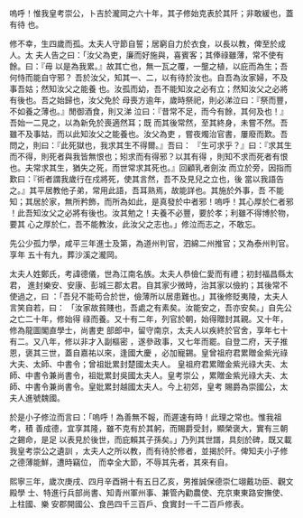 嗚呼！惟我皇考崇公，卜吉於瀧岡之六十年，其子修始克表於其阡；非敢緩也，蓋有待
也。

修不幸，生四歲而孤。太夫人守節自誓；居窮自力於衣食，以長以教，俾至於成人。太
夫人告之曰：「汝父為吏，廉而好施與，喜賓客；其俸祿雖薄，常不使有餘。曰：『毋
以是為我累。』故其亡也，無一瓦之覆，一壟之植，以庇而為生；吾何恃而能自守邪？
吾於汝父，知其一、二，以有待於汝也。自吾為汝家婦，不及事吾姑；然知汝父之能養
也。汝孤而幼，吾不能知汝之必有立；然知汝父之必將有後也。吾之始歸也，汝父免於
母喪方逾年，歲時祭祀，則必涕泣曰：『祭而豐，不如養之薄也。』閒御酒食，則又涕
泣曰：『昔常不足，而今有餘，其何及也！』吾始一二見之，以為新免於喪適然耳；既
而其後常然，至其終身，未嘗不然。吾雖不及事姑，而以此知汝父之能養也。汝父為吏
，嘗夜燭治官書，屢廢而歎。吾問之，則曰：『此死獄也，我求其生不得爾。』吾曰：
『生可求乎？』曰：『求其生而不得，則死者與我皆無恨也；矧求而有得邪？以其有得
，則知不求而死者有恨也。夫常求其生，猶失之死，而世常求其死也。』回顧乳者劍汝
而立於旁，因指而歎曰：『術者謂我歲行在戍將死，使其言然，吾不及見兒之立也，後
當以我語告之。』其平居教他子弟，常用此語，吾耳熟焉，故能詳也。其施於外事，吾
不能知；其居於家，無所矜飾，而所為如此，是真發於中者邪！嗚呼！其心厚於仁者邪
！此吾知汝父之必將有後也。汝其勉之！夫養不必豐，要於孝；利雖不得博於物，要其
心之厚於仁，吾不能教汝，此汝父之志也。」修泣而志之，不敢忘。

先公少孤力學，咸平三年進士及第，為道州判官，泗綿二州推官；又為泰州判官。享年
五十有九，葬沙溪之瀧岡。

太夫人姓鄭氏，考諱德儀，世為江南名族。太夫人恭儉仁愛而有禮；初封福昌縣太君，
進封樂安、安康、彭城三郡太君。自其家少微時，治其家以儉約；其後常不使過之，曰
：「吾兒不能苟合於世，儉薄所以居患難也。」其後修貶夷陵，太夫人言笑自若，曰：
「汝家故貧賤也，吾處之有素矣。汝能安之，吾亦安矣。」自先公之亡二十年，修始得
祿而養。又十有二年，列官於朝，始得贈封其親。又十年，修為龍圖閣直學士，尚書吏
部郎中，留守南京，太夫人以疾終於官舍，享年七十有二。又八年，修以非才入副樞密
，遂參政事，又七年而罷。自登二府，天子推恩，褒其三世，蓋自嘉祐以來，逢國大慶
，必加寵錫。皇曾祖府君累贈金紫光祿大夫、太師、中書令；曾祖妣累封楚國太夫人。
皇祖府君累贈金紫光祿大夫、太師、中書令兼尚書令，祖妣累封吳國太夫人。皇考崇公
，累贈金紫光祿大夫、太師、中書令兼尚書令。皇妣累封越國太夫人。今上初郊，皇考
賜爵為崇國公，太夫人進號魏國。

於是小子修泣而言曰：「嗚呼！為善無不報，而遲速有時！此理之常也。惟我祖考，積
善成德，宜享其隆，雖不克有於其躬，而賜爵受封，顯榮褒大，實有三朝之錫命，是足
以表見於後世，而庇賴其子孫矣。」乃列其世譜，具刻於碑，既又載我皇考崇公之遺訓
，太夫人之所以教，而有待於修者，並揭於阡。俾知夫小子修之德薄能鮮，遭時竊位，
而幸全大節，不辱其先者，其來有自。

熙寧三年，歲次庚戌、四月辛酉朔十有五日乙亥，男推誠保德崇仁翊戴功臣、觀文殿學
士、特進行兵部尚書、知青州軍州事、兼管內勸農使、充京東東路安撫使、上柱國、樂
安郡開國公、食邑四千三百戶、食實封一千二百戶修表。


